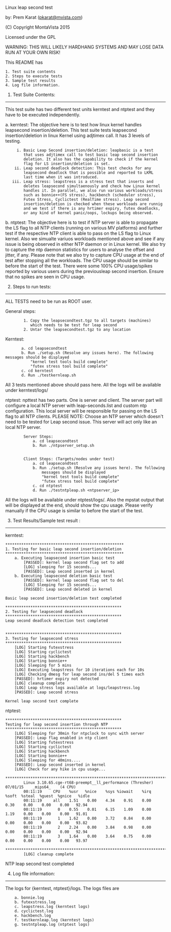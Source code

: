Linux leap second test

by: Prem Karat (pkarat@mvista.com)

(C) Copyright MontaVista 2015

Licensed under the GPL
 
WARNING: THIS WILL LIKELY HARDHANG SYSTEMS AND MAY LOSE DATA RUN AT YOUR OWN RISK!

This README has

    1. Test suite contents
    2. Steps to execute tests
    3. Sample test results
    4. Log file information.


1. Test Suite Contents:
-----------------------
This test suite has two different test units kerntest and ntptest and they have to be executed independently.

a. kerntest:
						The objective here is to test how linux kernel handles leapsecond insertion/deletion. This test suite tests leapsecond insertion/deletion in linux Kernel using adjtimex call. It has 3 levels of testing.

         i. Basic Leap Second insertion/deletion: leapbasic is a test
            that uses adjtimex call to test basic leap second insertion
            deletion. It also has the capability to check if the kernel
            flag for LS insertion/deletion is set.
        ii. Leap second deadlock detection: This test checks for any
            leapsecond deadlock that is possible and reported to LKML
            last time when it was introduced.
       iii. Leap stress: leapstress is a stress test that inserts and
            deletes leapsecond simultaenously and check how Linux kernel
            handles it. In parallel, we also run various workloads/stress
            such as bonnie++(FS stress), hackbench (scheduler stress),
            Futex Stress, Cyclictest (RealTime stress). Leap second
            insertion/deletion is checked when these workloads are runnig
            and we test if there is any hrtimer expiry, futex deadlocks,
            or any kind of kernel panic/oops, lockups being observed.

b. ntptest:
						The objective here is to test if NTP server is able to propagate the LS flag to all NTP clients (running on various MV platforms) and further test if the respective NTP client is able to pass on the LS flag to Linux kernel. Also we simualte variuos workloads mentioned above and see if any issue is being observed in either NTP daemon or in Linux kernel. We also try to capture the ntp daemon statistics for users to analyse the offset and jitter, if any. Please note that we also try to capture CPU usage at the end of test after stopping all the workloads. The CPU usage should be similar to before the start of the test. There were some 100% CPU usage/spikes reported by various users during the previousleap second insertion. Ensure that no spikes are seen in CPU usage.

2. Steps to run tests:
----------------------

ALL TESTS need to be run as ROOT user.

General steps:

            1. Copy the leapsecondtest.tgz to all targets (machines)
               which needs to be test for leap second
            2. Untar the leapsecondtest.tgz to any location

Kerntest:

           a. cd leapsecondtest
           b. Run ./setup.sh (Resolve any issues here). The following messages should be displayed
               "kernel test tools build complete" 
               "futex stress tool build complete"
           c. cd kerntest
           d. Run ./testkernleap.sh 

All 3 tests mentioned above should pass here. All the logs will be available under kerntest/logs/

ntptest:
					npttest has two parts. One is server and client. The server part will configure a local NTP server with leap-seconds.list and custom ntp configuration. This local server will be responsible for passing on the LS flag to all NTP clients.
PLEASE NOTE: Choose an NTP server which doesn't need to be tested for Leap second issue. This server will act only like an local NTP server.

            Server Steps:
                a. cd leapsecondtest
                b. Run ./ntpserver_setup.sh


            Client Steps: (Targets/nodes under test)
                a. cd leapsecondtest
                b. Run ./setup.sh (Resolve any issues here). The following
                    messages should be displayed
                    "kernel test tools build complete" 
                    "futex stress tool build complete"
                c. cd ntptest
                d. Run ./testntpleap.sh <ntpserver_ip>

All the logs will be available under ntptest/logs/. Also the mpstat output that will be displayed at the end, should show the cpu usage. Please verify manually if the CPU usage is similar to before the start of the test.


3. Test Results/Sample test result :
------------------------------------

kerntest:

    ****************************************************
    1. Testing for basic leap second insertion/deletion
    ****************************************************
        a. Executing leapsecond insertion basic test
            [PASSED]: kernel leap second flag set to add
            [LOG] sleeping for 15 seconds...
            [PASSED]: Leap second inserted in kernel
        b. Executing leapsecond deletion basic test
            [PASSED]: kernel leap second flag set to del
            [LOG] Sleeping for 15 seconds...
            [PASSED]: Leap second deleted in kernel

    Basic leap second insertion/deletion test completed

    ***************************************************
    2. Testing for leapsecond deadlock
    ***************************************************
    Leap second deadlock detection test completed


    ***************************************************
    3. Testing for leapsecond stress
    ***************************************************
        [LOG] Starting futexstress
        [LOG] Starting cyclictest
        [LOG] Starting hackbench
        [LOG] Starting bonnie++
        [LOG] Sleeping for 5 mins
        [LOG] Executing leapstress for 10 iterations each for 10s
        [LOG] Checking dmesg for leap second ins/del 5 times each
        [PASSED]: hrtimer expiry not detected
        [LOG] cleanup complete
        [LOG] Leap stress logs available at logs/leapstress.log
        [PASSED]: Leap second stress

    Kernel leap second test complete

ntptest:

    ***************************************************
    Testing for leap second insertion through NTP
    ***************************************************
        [LOG] Sleeping for 30min for ntpclock to sync with server
        [PASSED]: Leap flag enabled in ntp client
        [LOG] Starting futexstress
        [LOG] Starting cyclictest
        [LOG] Starting hackbench
        [LOG] Starting bonnie++
        [LOG] Sleeping for 40mins....
        [PASSED]: Leap second inserted in kernel
        [LOG] Check for any hike in cpu usage...
			************************************************************************************************
			Linux 3.10.65.cge-rt68-preempt__ll_performance (Thresher)   07/01/15    _mips64_    (4 CPU)
			00:11:19     CPU    %usr   %nice    %sys %iowait    %irq   %soft  %steal  %guest  %gnice   %idle
			00:11:19     all    1.51    0.00    4.34    0.91    0.00    0.30    0.00    0.00    0.00   92.94
			00:11:19       0    0.55    0.01    6.15    1.09    0.00    1.19    0.00    0.00    0.00   91.01
			00:11:19       1    1.62    0.00    3.72    0.84    0.00    0.00    0.00    0.00    0.00   93.82
			00:11:19       2    2.24    0.00    3.84    0.98    0.00    0.00    0.00    0.00    0.00   92.94
			00:11:19       3    1.64    0.00    3.64    0.75    0.00    0.00    0.00    0.00    0.00   93.97
			*************************************************************************************************
			[LOG] cleanup complete

NTP leap second test completed

4. Log file information:
------------------------

The logs for {kerntest, ntptest}/logs. The logs files are

        a. bonnie.log 
        b. futexstress.log
        c. leapstress.log (kerntest logs)
        d. cyclictest.log
        e. hackbench.log
        f. testkernleap.log (kerntest logs)
        g. testntpleap.log (ntptest logs)
